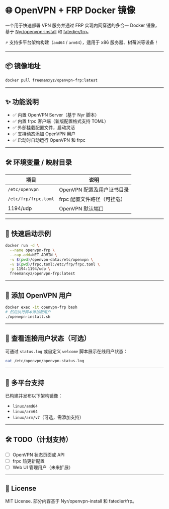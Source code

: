 # 🌐 OpenVPN + FRP Docker 镜像

一个用于快速部署 VPN 服务并通过 FRP 实现内网穿透的多合一 Docker 镜像，基于 [Nyr/openvpn-install](https://github.com/Nyr/openvpn-install) 和 [fatedier/frp](https://github.com/fatedier/frp)。

⚡ 支持多平台架构构建（`amd64` / `arm64`），适用于 x86 服务器、树莓派等设备！

---

## 📦 镜像地址

```bash
docker pull freemanxyz/openvpn-frp:latest
```

---

## ✨ 功能说明

- ✅ 内置 OpenVPN Server（基于 Nyr 脚本）
- ✅ 内置 frpc 客户端（新版配置格式支持 TOML）
- ✅ 外部挂载配置文件，启动灵活
- ✅ 支持动态添加 OpenVPN 用户
- ✅ 启动时自动运行 OpenVPN 和 frpc

---

## 🛠 环境变量 / 映射目录

| 项目        | 说明                           |
|-------------|--------------------------------|
| `/etc/openvpn` | OpenVPN 配置及用户证书目录    |
| `/etc/frp/frpc.toml` | frpc 配置文件路径（可挂载） |
| 1194/udp    | OpenVPN 默认端口                |

---

## 🚀 快速启动示例

```bash
docker run -d \
  --name openvpn-frp \
  --cap-add=NET_ADMIN \
  -v $(pwd)/openvpn-data:/etc/openvpn \
  -v $(pwd)/frpc.toml:/etc/frp/frpc.toml \
  -p 1194:1194/udp \
  freemanxyz/openvpn-frp:latest
```

---

## 🔐 添加 OpenVPN 用户

```bash
docker exec -it openvpn-frp bash
# 然后执行脚本添加新用户
./openvpn-install.sh
```

---

## 📡 查看连接用户状态（可选）

可通过 `status.log` 或自定义 `welcome` 脚本展示在线用户状态：

```bash
cat /etc/openvpn/openvpn-status.log
```

---

## 🤝 多平台支持

已构建并发布以下架构镜像：

- `linux/amd64`
- `linux/arm64`
- `linux/arm/v7`（可选，需添加支持）

---

## 🛠 TODO（计划支持）

- [ ] OpenVPN 状态页面或 API
- [ ] frpc 热更新配置
- [ ] Web UI 管理用户（未来扩展）

---

## 📝 License

MIT License. 部分内容基于 Nyr/openvpn-install 和 fatedier/frp。

